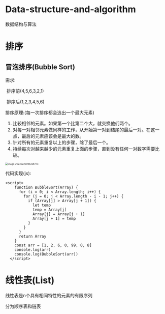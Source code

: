 # Data-structure-and-algorithm
数据结构与算法

# 排序

## 冒泡排序(Bubble Sort)

需求:

​	排序前(4,5,6,3,2,1)

​	排序后(1,2,3,4,5,6)

排序原理:(每一次排序都会选出一个最大元素)

1. 比较相邻的元素。如果第一个比第二个大，就交换他们两个。
2. 对每一对相邻元素做同样的工作，从开始第一对到结尾的最后一对。在这一点，最后的元素应该会是最大的数。
3. 针对所有的元素重复以上的步骤，除了最后一个。
4. 持续每次对越来越少的元素重复上面的步骤，直到没有任何一对数字需要比较。

<img src="C:\Users\Administrator\AppData\Roaming\Typora\typora-user-images\image-20230220094226773.png" alt="image-20230220094226773" style="zoom:50%;" />

代码实现(js):

```
<script>
    function BubbleSort(Array) {
      for (i = 0; i < Array.length; i++) {
        for (j = 0; j < Array.length - i - 1; j++) {
          if (Array[j] > Array[j + 1]) {
            let temp
            temp = Array[j]
            Array[j] = Array[j + 1]
            Array[j + 1] = temp
          }
        }
      }
      return Array
    }
    const arr = [1, 2, 6, 0, 99, 0, 8]
    console.log(arr)
    console.log(BubbleSort(arr))
  </script>
```



# 线性表(List)

线性表是n个具有相同特性的元素的有限序列

分为顺序表和链表
